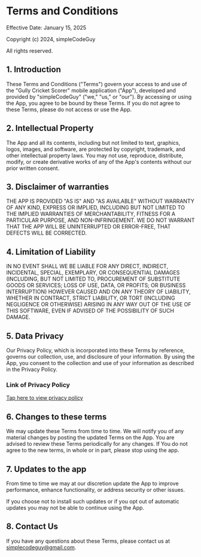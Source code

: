 # Terms and Conditions
Effective Date: January 15, 2025

Copyright (c) 2024, simpleCodeGuy

All rights reserved.

## 1. Introduction
These Terms and Conditions ("Terms") govern your access to and use of the "Gully Cricket Scorer" mobile application ("App"), developed and provided by "simpleCodeGuy" ("we," "us," or "our"). By accessing or using the App, you agree to be bound by these Terms. If you do not agree to these Terms, please do not access or use the App.

## 2. Intellectual Property
The App and all its contents, including but not limited to text, graphics, logos, images, and software, are protected by copyright, trademark, and other intellectual property laws. You may not use, reproduce, distribute, modify, or create derivative works of any of the App's contents without our prior written consent.

## 3. Disclaimer of warranties
THE APP IS PROVIDED "AS IS" AND "AS AVAILABLE" WITHOUT WARRANTY OF ANY KIND, EXPRESS OR IMPLIED, INCLUDING BUT NOT LIMITED TO THE IMPLIED WARRANTIES OF MERCHANTABILITY, FITNESS FOR A PARTICULAR PURPOSE, AND NON-INFRINGEMENT. WE DO NOT WARRANT THAT THE APP WILL BE UNINTERRUPTED OR ERROR-FREE, THAT DEFECTS WILL BE CORRECTED.

## 4. Limitation of Liability
IN NO EVENT SHALL WE BE LIABLE FOR ANY DIRECT, INDIRECT, INCIDENTAL, SPECIAL, EXEMPLARY, OR CONSEQUENTIAL DAMAGES (INCLUDING, BUT NOT LIMITED TO, PROCUREMENT OF SUBSTITUTE GOODS OR SERVICES; LOSS OF USE, DATA, OR PROFITS; OR BUSINESS INTERRUPTION) HOWEVER CAUSED AND ON ANY THEORY OF LIABILITY, WHETHER IN CONTRACT, STRICT LIABILITY, OR TORT (INCLUDING NEGLIGENCE OR OTHERWISE) ARISING IN ANY WAY OUT OF THE USE OF THIS SOFTWARE, EVEN IF ADVISED OF THE POSSIBILITY OF SUCH DAMAGE.

## 5. Data Privacy
Our Privacy Policy, which is incorporated into these Terms by reference, governs our collection, use, and disclosure of your information. By using the App, you consent to the collection and use of your information as described in the Privacy Policy.

### Link of Privacy Policy
[Tap here to view privacy policy](https://github.com/simpleCodeGuy/Privacy-Policy/blob/007b3e187194792a0ffdb20247b4c47c712c1621/GULLY-CRICKET-SCORER-PRIVACY-POLICY-2025-01-15.md)

## 6. Changes to these terms
We may update these Terms from time to time. We will notify you of any material changes by posting the updated Terms on the App. You are advised to review these Terms periodically for any changes.
If You do not agree to the new terms, in whole or in part, please stop using the app.

## 7. Updates to the app
From time to time we may at our discretion update the App to improve performance, enhance functionality, or address security or other issues.

If you choose not to install such updates or if you opt out of automatic updates you may not be able to continue using the App.

## 8. Contact Us
If you have any questions about these Terms, please contact us at simplecodeguy@gmail.com.
